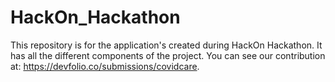 # HackOn_Hackathon
 This repository is for the application's created during HackOn Hackathon. It has all the different components of the project. You can see our contribution at: https://devfolio.co/submissions/covidcare.
